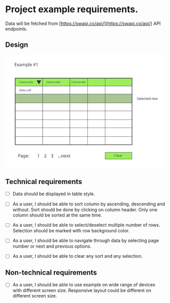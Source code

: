 # Project example requirements.

Data will be fetched from [https://swapi.co/api/](https://swapi.co/api/) API endpoints.

## Design

![example 1 mockup](../assets/mockup/example-1.jpg "Example 1 mockup")

## Technical requirements

- [ ] Data should be displayed in table style.

- [ ] As a user, I should be able to sort column by ascending, descending and without. Sort should be done by clicking on column header. Only one column should be sorted at the same time.

- [ ] As a user, I should be able to select/deselect multiple number of rows. Selection should be marked with row background color.

- [ ] As a user, I should be able to navigate through data by selecting page number or next and previous options.

- [ ] As a user, I should be able to clear any sort and any selection.

## Non-technical requirements

- [ ] As a user, I should be able to use example on wide range of devices with different screen size. Responsive layout could  be different on different screen size.